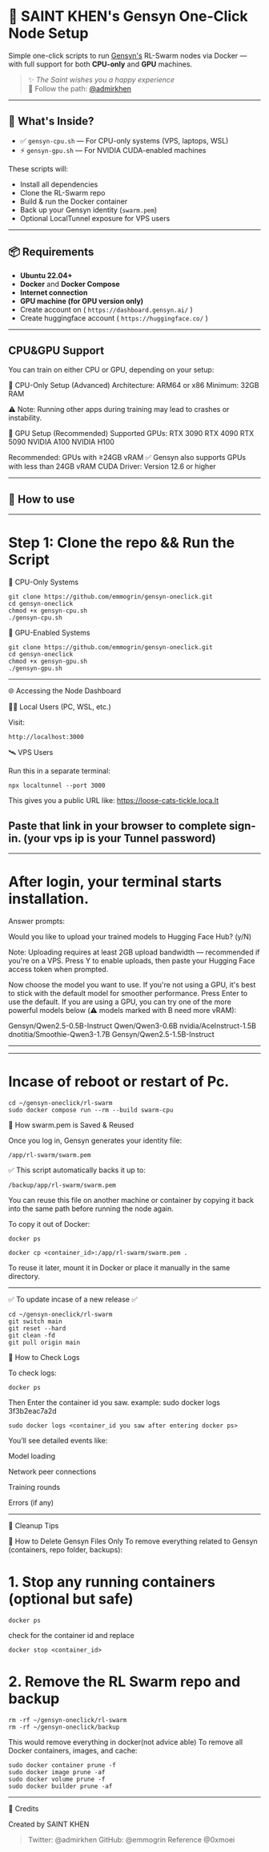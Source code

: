 # 🧠 SAINT KHEN's Gensyn One-Click Node Setup

Simple one-click scripts to run [Gensyn's](https://gensyn.ai) RL-Swarm nodes via Docker — with full support for both **CPU-only** and **GPU** machines.

> ✨ *The Saint wishes you a happy experience*  
> 🔱 Follow the path: [@admirkhen](https://twitter.com/admirkhen)

---

## 🚀 What's Inside?

- ✅ `gensyn-cpu.sh` — For CPU-only systems (VPS, laptops, WSL)
- ⚡ `gensyn-gpu.sh` — For NVIDIA CUDA-enabled machines

These scripts will:
- Install all dependencies
- Clone the RL-Swarm repo
- Build & run the Docker container
- Back up your Gensyn identity (`swarm.pem`)
- Optional LocalTunnel exposure for VPS users
  

---

## 📦 Requirements

- **Ubuntu 22.04+**
- **Docker** and **Docker Compose**
- **Internet connection**
- **GPU machine (for GPU version only)**
- Create account on ( `https://dashboard.gensyn.ai/` )
- Create huggingface account ( `https://huggingface.co/` )
---
## CPU&GPU Support 
You can train on either CPU or GPU, depending on your setup:

🔸 CPU-Only Setup (Advanced)
Architecture: ARM64 or x86
Minimum: 32GB RAM

⚠️ Note: Running other apps during training may lead to crashes or instability.

🔹 GPU Setup (Recommended)
Supported GPUs:
RTX 3090
RTX 4090
RTX 5090
NVIDIA A100
NVIDIA H100

Recommended: GPUs with ≥24GB vRAM
✅ Gensyn also supports GPUs with less than 24GB vRAM
CUDA Driver: Version 12.6 or higher

---
## 🔧 How to use
---

# Step 1: Clone the repo && Run the Script

🧠 CPU-Only Systems
```
git clone https://github.com/emmogrin/gensyn-oneclick.git
cd gensyn-oneclick
chmod +x gensyn-cpu.sh
./gensyn-cpu.sh
```

🚀 GPU-Enabled Systems
```
git clone https://github.com/emmogrin/gensyn-oneclick.git
cd gensyn-oneclick
chmod +x gensyn-gpu.sh
./gensyn-gpu.sh
```

---

🌐 Accessing the Node Dashboard

👨‍💻 Local Users (PC, WSL, etc.)

Visit:
```
http://localhost:3000
```
🛰️ VPS Users

Run this in a separate terminal:
```
npx localtunnel --port 3000
```
This gives you a public URL like:
https://loose-cats-tickle.loca.lt

Paste that link in your browser to complete sign-in.
(your vps ip is your Tunnel password)
---
---
# After login, your terminal starts installation.

Answer prompts:

Would you like to upload your trained models to Hugging Face Hub? (y/N)

Note: 
Uploading requires at least 2GB upload bandwidth — recommended if you're on a VPS.
Press Y to enable uploads, then paste your Hugging Face access token when prompted.
> 
Now choose the model you want to use.
If you're not using a GPU, it's best to stick with the default model for smoother performance.
Press Enter to use the default.
If you are using a GPU, you can try one of the more powerful models below (⚠️ models marked with B need more vRAM):

Gensyn/Qwen2.5-0.5B-Instruct
Qwen/Qwen3-0.6B
nvidia/AceInstruct-1.5B
dnotitia/Smoothie-Qwen3-1.7B
Gensyn/Qwen2.5-1.5B-Instruct

---
---
# Incase of reboot or restart of Pc.
```
cd ~/gensyn-oneclick/rl-swarm
sudo docker compose run --rm --build swarm-cpu
```

🔐 How swarm.pem is Saved & Reused

Once you log in, Gensyn generates your identity file:
```
/app/rl-swarm/swarm.pem
```

✅ This script automatically backs it up to:
```
/backup/app/rl-swarm/swarm.pem
```
You can reuse this file on another machine or container by copying it back into the same path before running the node again.

To copy it out of Docker:
```
docker ps
```
```
docker cp <container_id>:/app/rl-swarm/swarm.pem .
```
To reuse it later, mount it in Docker or place it manually in the same directory.


---

✅️ To update incase of a new release ✅️
```
cd ~/gensyn-oneclick/rl-swarm
git switch main
git reset --hard
git clean -fd
git pull origin main
```
📄 How to Check Logs

To check logs:
```
docker ps
```
Then Enter the container id you saw.
example: sudo docker logs 3f3b2eac7a2d

```
sudo docker logs <container_id you saw after entering docker ps>
```
You’ll see detailed events like:

Model loading

Network peer connections

Training rounds

Errors (if any)


---

🧼 Cleanup Tips

🧹 How to Delete Gensyn Files Only
To remove everything related to Gensyn (containers, repo folder, backups):
# 1. Stop any running containers (optional but safe)
```
docker ps
```
check for the container id and replace
```
docker stop <container_id>
```
# 2. Remove the RL Swarm repo and backup
```
rm -rf ~/gensyn-oneclick/rl-swarm
rm -rf ~/gensyn-oneclick/backup
```
This would remove everything in docker(not advice able)
To remove all Docker containers, images, and cache:
```
sudo docker container prune -f
sudo docker image prune -af
sudo docker volume prune -f
sudo docker builder prune -af
```

---

🙏 Credits

Created by SAINT KHEN

> Twitter: @admirkhen
GitHub: @emmogrin
Reference @0xmoei
